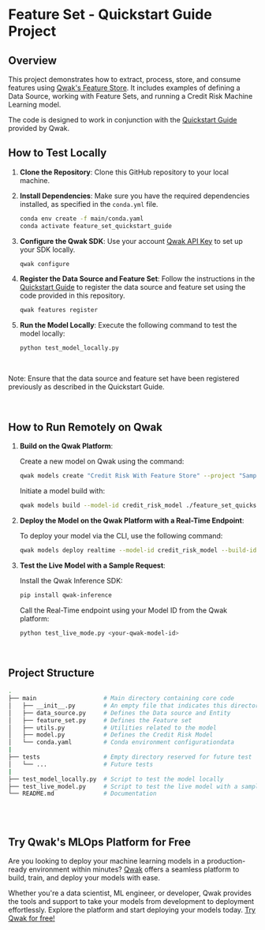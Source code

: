 # Feature Set - Quickstart Guide Project

## Overview

This project demonstrates how to extract, process, store, and consume features using [Qwak's Feature Store](https://www.qwak.com/product/feature-store). It includes examples of defining a Data Source, working with Feature Sets, and running a Credit Risk Machine Learning model. 

The code is designed to work in conjunction with the [Quickstart Guide](https://docs-saas.qwak.com/docs/getting-started-copy) provided by Qwak.


## How to Test Locally


1. **Clone the Repository**: Clone this GitHub repository to your local machine.

2. **Install Dependencies**: Make sure you have the required dependencies installed, as specified in the `conda.yml` file.

    ```bash
    conda env create -f main/conda.yaml
    conda activate feature_set_quickstart_guide
    ```

3. **Configure the Qwak SDK**: Use your account [Qwak API Key](https://docs-saas.qwak.com/docs/getting-started#configuring-qwak-sdk) to set up your SDK locally.

    ```bash
    qwak configure
    ```


4. **Register the Data Source and Feature Set**: Follow the instructions in the [Quickstart Guide](https://docs-saas.qwak.com/docs/feature-store-quickstart-guide) to register the data source and feature set using the code provided in this repository.

    ```bash
    qwak features register
    ```


5. **Run the Model Locally**: Execute the following command to test the model locally:

   ```bash
   python test_model_locally.py
   ```

<br>

Note: Ensure that the data source and feature set have been registered previously as described in the Quickstart Guide.

<br>

## How to Run Remotely on Qwak

1. **Build on the Qwak Platform**:

    Create a new model on Qwak using the command:

    ```bash
    qwak models create "Credit Risk With Feature Store" --project "Sample Project"
    ```


    Initiate a model build with:

    ```bash
    qwak models build --model-id credit_risk_model ./feature_set_quickstart_guide
    ```


2. **Deploy the Model on the Qwak Platform with a Real-Time Endpoint**:

    To deploy your model via the CLI, use the following command:

    ```bash
    qwak models deploy realtime --model-id credit_risk_model --build-id <your-build-id>
    ```

3. **Test the Live Model with a Sample Request**:

    Install the Qwak Inference SDK:

    ```bash
    pip install qwak-inference
    ```

    Call the Real-Time endpoint using your Model ID from the Qwak platform:

    ```bash
    python test_live_mode.py <your-qwak-model-id>
    ```

<br>


## Project Structure

```bash
.
├── main                   # Main directory containing core code
│   ├── __init__.py        # An empty file that indicates this directory is a Python package
│   ├── data_source.py     # Defines the Data source and Entity
│   ├── feature_set.py     # Defines the Feature set
│   ├── utils.py           # Utilities related to the model
│   ├── model.py           # Defines the Credit Risk Model
│   └── conda.yaml         # Conda environment configurationdata
|
├── tests                  # Empty directory reserved for future test 
│   └── ...                # Future tests
|
├── test_model_locally.py  # Script to test the model locally
├── test_live_model.py     # Script to test the live model with a sample REST request
└── README.md              # Documentation
```


<br>
<br>

## Try Qwak's MLOps Platform for Free

Are you looking to deploy your machine learning models in a production-ready environment within minutes? [Qwak](https://www.qwak.com/) offers a seamless platform to build, train, and deploy your models with ease.

Whether you're a data scientist, ML engineer, or developer, Qwak provides the tools and support to take your models from development to deployment effortlessly. Explore the platform and start deploying your models today. [Try Qwak for free!](https://www.qwak.com/)
